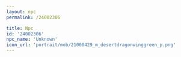 ```yaml
---
layout: npc
permalink: /24002306

title: Npc
id: '24002306'
npc_name: 'Unknown'
icon_url: 'portrait/mob/21000429_m_desertdragonwinggreen_p.png'
---
```

